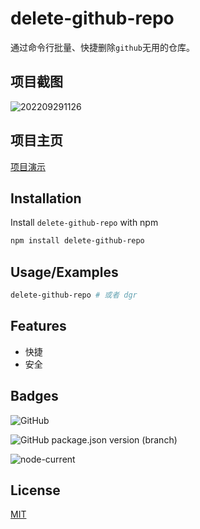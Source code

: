 
# delete-github-repo

通过命令行批量、快捷删除`github`无用的仓库。
## 项目截图

![202209291126](https://github-1251661402.cos.ap-nanjing.myqcloud.com/png/WeChat55f7d1434fb8e4bc842230221d78fcdb.png)

## 项目主页
[项目演示](https://xuedongwang.github.io/delete-github-repo/)


## Installation

Install `delete-github-repo` with npm

```bash
npm install delete-github-repo
```
    
## Usage/Examples

```bash
delete-github-repo # 或者 dgr
```


## Features

- 快捷
- 安全



## Badges

![GitHub](https://img.shields.io/github/license/xuedongwang/delete-github-repo)

![GitHub package.json version (branch)](https://img.shields.io/github/package-json/v/xuedongwang/delete-github-repo/master)

![node-current](https://img.shields.io/node/v/delete-github-repo)


## License

[MIT](https://choosealicense.com/licenses/mit/)

